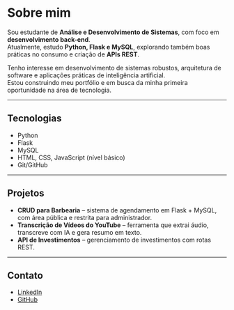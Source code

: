 # Sobre mim  

Sou estudante de **Análise e Desenvolvimento de Sistemas**, com foco em **desenvolvimento back-end**.  
Atualmente, estudo **Python, Flask e MySQL**, explorando também boas práticas no consumo e criação de **APIs REST**.  

Tenho interesse em desenvolvimento de sistemas robustos, arquitetura de software e aplicações práticas de inteligência artificial.  
Estou construindo meu portfólio e em busca da minha primeira oportunidade na área de tecnologia.  

---

## Tecnologias  
- Python  
- Flask  
- MySQL  
- HTML, CSS, JavaScript (nível básico)  
- Git/GitHub  

---

## Projetos  
- **CRUD para Barbearia** – sistema de agendamento em Flask + MySQL, com área pública e restrita para administrador.  
- **Transcrição de Vídeos do YouTube** – ferramenta que extrai áudio, transcreve com IA e gera resumo em texto.  
- **API de Investimentos** – gerenciamento de investimentos com rotas REST.  

---

## Contato  
- [LinkedIn](#)  
- [GitHub](#)  

<!--
**Hyakk3/Hyakk3** is a ✨ _special_ ✨ repository because its `README.md` (this file) appears on your GitHub profile.

Here are some ideas to get you started:

- 🔭 I’m currently working on ...
- 🌱 I’m currently learning ...
- 👯 I’m looking to collaborate on ...
- 🤔 I’m looking for help with ...
- 💬 Ask me about ...
- 📫 How to reach me: ...
- 😄 Pronouns: ...
- ⚡ Fun fact: ...
-->
